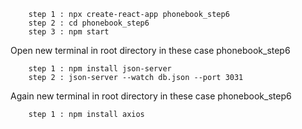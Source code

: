 


        step 1 : npx create-react-app phonebook_step6 
        step 2 : cd phonebook_step6
        step 3 : npm start

Open  new terminal in root directory in these case phonebook_step6

        step 1 : npm install json-server 
        step 2 : json-server --watch db.json --port 3031

Again new terminal in root directory in these case phonebook_step6

        step 1 : npm install axios


